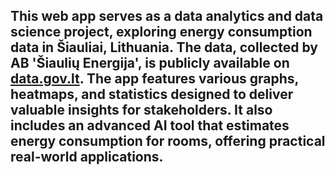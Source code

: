 ## This web app serves as a data analytics and data science project, exploring energy consumption data in Šiauliai, Lithuania. The data, collected by AB \'Šiaulių Energija\', is publicly available on [data.gov.lt](https://data.gov.lt/datasets/2886/). The app features various graphs, heatmaps, and statistics designed to deliver valuable insights for stakeholders. It also includes an advanced AI tool that estimates energy consumption for rooms, offering practical real-world applications.
